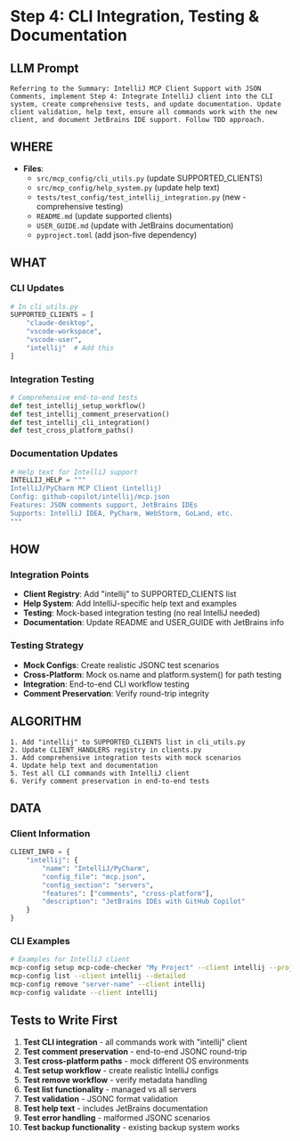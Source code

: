 # Step 4: CLI Integration, Testing & Documentation

## LLM Prompt
```
Referring to the Summary: IntelliJ MCP Client Support with JSON Comments, implement Step 4: Integrate IntelliJ client into the CLI system, create comprehensive tests, and update documentation. Update client validation, help text, ensure all commands work with the new client, and document JetBrains IDE support. Follow TDD approach.
```

## WHERE
- **Files**:
  - `src/mcp_config/cli_utils.py` (update SUPPORTED_CLIENTS)
  - `src/mcp_config/help_system.py` (update help text)
  - `tests/test_config/test_intellij_integration.py` (new - comprehensive testing)
  - `README.md` (update supported clients)
  - `USER_GUIDE.md` (update with JetBrains documentation)
  - `pyproject.toml` (add json-five dependency)

## WHAT
### CLI Updates
```python
# In cli_utils.py
SUPPORTED_CLIENTS = [
    "claude-desktop", 
    "vscode-workspace", 
    "vscode-user",
    "intellij"  # Add this
]
```

### Integration Testing
```python
# Comprehensive end-to-end tests
def test_intellij_setup_workflow()
def test_intellij_comment_preservation()
def test_intellij_cli_integration()
def test_cross_platform_paths()
```

### Documentation Updates
```python
# Help text for IntelliJ support
INTELLIJ_HELP = """
IntelliJ/PyCharm MCP Client (intellij)
Config: github-copilot/intellij/mcp.json
Features: JSON comments support, JetBrains IDEs
Supports: IntelliJ IDEA, PyCharm, WebStorm, GoLand, etc.
"""
```

## HOW
### Integration Points
- **Client Registry**: Add "intellij" to SUPPORTED_CLIENTS list
- **Help System**: Add IntelliJ-specific help text and examples
- **Testing**: Mock-based integration testing (no real IntelliJ needed)
- **Documentation**: Update README and USER_GUIDE with JetBrains info

### Testing Strategy
- **Mock Configs**: Create realistic JSONC test scenarios
- **Cross-Platform**: Mock os.name and platform.system() for path testing
- **Integration**: End-to-end CLI workflow testing
- **Comment Preservation**: Verify round-trip integrity

## ALGORITHM
```
1. Add "intellij" to SUPPORTED_CLIENTS list in cli_utils.py
2. Update CLIENT_HANDLERS registry in clients.py
3. Add comprehensive integration tests with mock scenarios
4. Update help text and documentation
5. Test all CLI commands with IntelliJ client
6. Verify comment preservation in end-to-end tests
```

## DATA
### Client Information
```python
CLIENT_INFO = {
    "intellij": {
        "name": "IntelliJ/PyCharm",
        "config_file": "mcp.json",
        "config_section": "servers", 
        "features": ["comments", "cross-platform"],
        "description": "JetBrains IDEs with GitHub Copilot"
    }
}
```

### CLI Examples
```bash
# Examples for IntelliJ client
mcp-config setup mcp-code-checker "My Project" --client intellij --project-dir .
mcp-config list --client intellij --detailed
mcp-config remove "server-name" --client intellij
mcp-config validate --client intellij
```

## Tests to Write First
1. **Test CLI integration** - all commands work with "intellij" client
2. **Test comment preservation** - end-to-end JSONC round-trip
3. **Test cross-platform paths** - mock different OS environments
4. **Test setup workflow** - create realistic IntelliJ configs
5. **Test remove workflow** - verify metadata handling
6. **Test list functionality** - managed vs all servers
7. **Test validation** - JSONC format validation
8. **Test help text** - includes JetBrains documentation
9. **Test error handling** - malformed JSONC scenarios
10. **Test backup functionality** - existing backup system works
